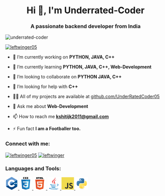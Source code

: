 <h1 align="center">Hi 👋, I'm Underrated-Coder</h1>
<h3 align="center">A passionate backend developer from India</h3>



<p align="left"> <img src="https://komarev.com/ghpvc/?username=underrated-coder&label=Profile%20views&color=0e75b6&style=flat" alt="underrated-coder" /> </p>

<p align="left"> <a href="https://twitter.com/leftwinger05" target="blank"><img src="https://img.shields.io/twitter/follow/leftwinger05?logo=twitter&style=for-the-badge" alt="leftwinger05" /></a> </p>

- 🔭 I’m currently working on **PYTHON, JAVA, C++**

- 🌱 I’m currently learning **PYTHON, JAVA, C++, Web-Development**

- 👯 I’m looking to collaborate on **PYTHON JAVA, C++**

- 🤝 I’m looking for help with **C++**

- 👨‍💻 All of my projects are available at [github.com/UnderRatedCoder05](github.com/UnderRatedCoder05)

- 💬 Ask me about **Web-Development**

- 📫 How to reach me **kshitijk2011@gmail.com**

- ⚡ Fun fact **I am a Footballer too.**

<h3 align="left">Connect with me:</h3>
<p align="left">
<a href="https://twitter.com/leftwinger05" target="blank"><img align="center" src="https://raw.githubusercontent.com/rahuldkjain/github-profile-readme-generator/master/src/images/icons/Social/twitter.svg" alt="leftwinger05" height="30" width="40" /></a>
<a href="https://discord.gg/leftwinger05" target="blank"><img align="center" src="https://raw.githubusercontent.com/rahuldkjain/github-profile-readme-generator/master/src/images/icons/Social/discord.svg" alt="leftwinger" height="30" width="40" /></a>
</p>

<h3 align="left">Languages and Tools:</h3>
<p align="left"> <a href="https://www.w3schools.com/cpp/" target="_blank" rel="noreferrer"> <img src="https://raw.githubusercontent.com/devicons/devicon/master/icons/cplusplus/cplusplus-original.svg" alt="cplusplus" width="40" height="40"/> </a> <a href="https://www.w3schools.com/css/" target="_blank" rel="noreferrer"> <img src="https://raw.githubusercontent.com/devicons/devicon/master/icons/css3/css3-original-wordmark.svg" alt="css3" width="40" height="40"/> </a> <a href="https://www.w3.org/html/" target="_blank" rel="noreferrer"> <img src="https://raw.githubusercontent.com/devicons/devicon/master/icons/html5/html5-original-wordmark.svg" alt="html5" width="40" height="40"/> </a> <a href="https://www.java.com" target="_blank" rel="noreferrer"> <img src="https://raw.githubusercontent.com/devicons/devicon/master/icons/java/java-original.svg" alt="java" width="40" height="40"/> </a> <a href="https://developer.mozilla.org/en-US/docs/Web/JavaScript" target="_blank" rel="noreferrer"> <img src="https://raw.githubusercontent.com/devicons/devicon/master/icons/javascript/javascript-original.svg" alt="javascript" width="40" height="40"/> </a> <a href="https://www.python.org" target="_blank" rel="noreferrer"> <img src="https://raw.githubusercontent.com/devicons/devicon/master/icons/python/python-original.svg" alt="python" width="40" height="40"/> </a> </p>


